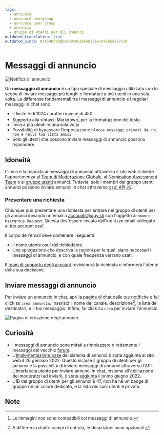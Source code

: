 ```yaml
---
tags:
  - announce
  - announce usergroup
  - announce user group
  - annuncio
  - gruppo di utenti per gli annunci
outdated_translation: true
outdated_since: 03f596f20d5c690c0628ee62551c07265d7b7c19
---
```


# Messaggi di annuncio

![Notifica di annuncio](img/notification.png "La notifica di un messaggio di annuncio")

Un **messaggio di annuncio** è un tipo speciale di messaggio utilizzato con lo scopo di inviare messaggi più lunghi e formattati a più utenti in una sola volta. Le differenze fondamentali tra i messaggi di annuncio e i regolari messaggi in chat sono:

- Il limite è di 1024 caratteri invece di 450
- Supporto alla sintassi Markdown[^note-images] per la formattazione del testo
- Invio a più utenti in una sola volta
- Possibilità di bypassare l'impostazione `blocca messaggi privati da chi non è nella tua lista amici`
- Solo gli utenti che possono inviare messaggi di annuncio possono rispondere

## Idoneità

L'invio e la risposta ai messaggi di annuncio attraverso il sito web richiede l'appartenenza al [Team di Moderazione Globale](/wiki/People/Global_Moderation_Team), al [Nomination Assessment Team](/wiki/People/Nomination_Assessment_Team) o al [gruppo utenti](/wiki/People/User_group) annunci. Tuttavia, solo i membri del gruppo utenti annunci possono inviare annunci in chat attraverso [osu! API v2](https://osu.ppy.sh/docs/index.html#create-channel).

### Presentare una richiesta

Chiunque può presentare una richiesta per entrare nel gruppo di utenti per gli annunci inviando un'email a [accounts@ppy.sh](mailto:accounts@ppy.sh) con l'oggetto `Announce Usergroup Request`. Questa dev'essere inviata dall'indirizzo email collegato al tuo account osu!.

Il corpo dell'email deve contenere i seguenti:

- Il nome utente osu! del richiedente.
- Una spiegazione che descriva le ragioni per le quali siano necessari i messaggi di annuncio, e con quale frequenza verrano usati.

Il [team di supporto degli account](/wiki/People/Account_support_team) revisionerà la richiesta e informerà l'utente della sua decisione.

## Inviare messaggi di annuncio

Per inviare un annuncio in chat, apri la [pagina di chat](https://osu.ppy.sh/community/chat) dalle tue notifiche e fai click su `crea annuncio`. Inserisci il nome del canale, descrizione[^note-desc], la lista dei destinatari, e il tuo messaggio. Infine, fai click su `crea` per inviare l'annuncio.

![Pagina di creazione degli annunci](img/page.jpg "La pagina di creazione degli annunci")

## Curiosità

- I messaggi di annuncio sono mirati a rimpiazzare direttamente i messaggi del vecchio [forum](/wiki/Community/Forum).
- L'[Implementazione base](https://github.com/ppy/osu-web/pull/8418) del sistema di annunci è stata aggiunta al sito web il 26 gennaio 2022. Questo incluse il gruppo di utenti per gli annunci e la possibilità di inviare messaggi di annunci attraverso l'API. L'interfaccia utente per inviare annunci in chat, insieme all'abilitazione dei moderatori ad inviarli, è stata [aggiunta](https://github.com/ppy/osu-web/pull/8747) il primo giugno 2022.
- L'ID del gruppo di utenti per gli annunci è 47, non ha né un badge di gruppo né un colore dedicato, e la lista dei suoi utenti è privata.

## Note

[^note-images]: Le immagini non sono compatibili coi messaggi di annuncio.
[^note-desc]: A differenza di altri campi di entrata, le descrizioni sono opzionali.
